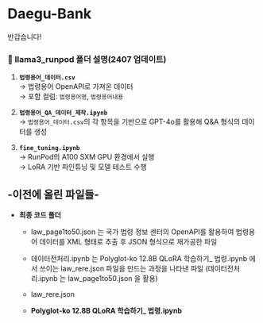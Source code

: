 # Daegu-Bank

반갑습니다!

### 📁 llama3_runpod 폴더 설명(2407 업데이트)

1. **`법령용어_데이터.csv`**  
   → 법령용어 OpenAPI로 가져온 데이터  
   → 포함 컬럼: `법령용어명`, `법령용어내용`

2. **`법령용어_QA_데이터_제작.ipynb`**  
   → `법령용어_데이터.csv`의 각 항목을 기반으로 GPT-4o를 활용해 Q&A 형식의 데이터를 생성

3. **`fine_tuning.ipynb`**  
   → RunPod의 A100 SXM GPU 환경에서 실행  
   → LoRA 기반 파인튜닝 및 모델 테스트 수행

## -이전에 올린 파일들-
- **최종 코드 폴더** 

  - law_page1to50.json 는 국가 법령 정보 센터의 OpenAPI를 활용하여 법령용어 데이터를 XML 형태로 추출 후 JSON 형식으로 재가공한 파일

  - 데이터전처리.ipynb 는 Polyglot-ko 12.8B QLoRA 학습하기_ 법령.ipynb 에서 쓰이는 law_rere.json 파일을 만드는 과정을 나타낸 파일
(데이터전처리.ipynb 는 law_page1to50.json 을 활용)

  - law_rere.json
 
  - **Polyglot-ko 12.8B QLoRA 학습하기_ 법령.ipynb**
